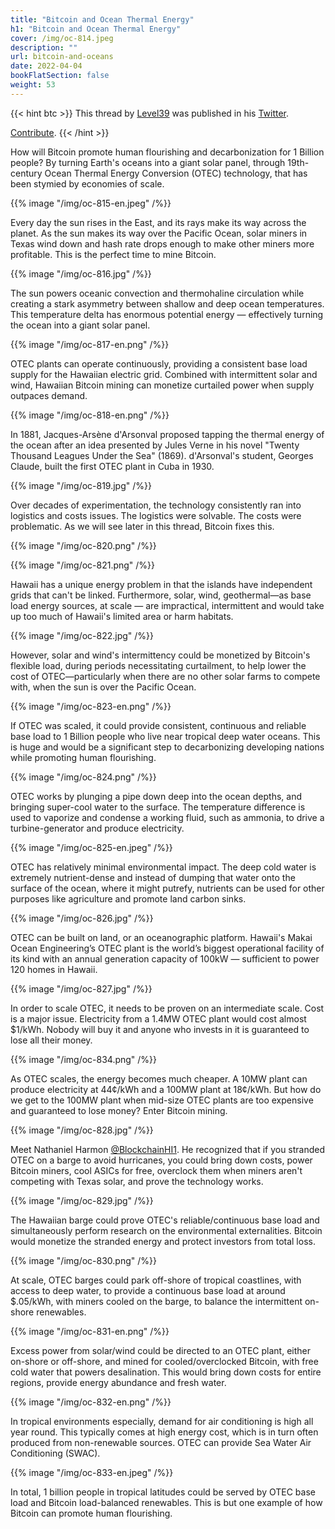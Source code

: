 ```yaml
---
title: "Bitcoin and Ocean Thermal Energy"
h1: "Bitcoin and Ocean Thermal Energy"
cover: /img/oc-814.jpeg
description: ""
url: bitcoin-and-oceans
date: 2022-04-04
bookFlatSection: false
weight: 53
---
```


{{< hint btc >}}
This thread by [Level39](https://twitter.com/level39) was published in his [Twitter](https://twitter.com/level39/status/1511061780726001665).

[Contribute](/contribute/).
{{< /hint >}}

How will Bitcoin promote human flourishing and decarbonization for 1 Billion people? By turning Earth's oceans into a giant solar panel, through 19th-century Ocean Thermal Energy Conversion (OTEC) technology, that has been stymied by economies of scale.

{{% image "/img/oc-815-en.jpeg" /%}}

Every day the sun rises in the East, and its rays make its way across the planet. As the sun makes its way over the Pacific Ocean, solar miners in Texas wind down and hash rate drops enough to make other miners more profitable. This is the perfect time to mine Bitcoin.

{{% image "/img/oc-816.jpg" /%}}

The sun powers oceanic convection and thermohaline circulation while creating a stark asymmetry between shallow and deep ocean temperatures. This temperature delta has enormous potential energy — effectively turning the ocean into a giant solar panel.

{{% image "/img/oc-817-en.png" /%}}

OTEC plants can operate continuously, providing a consistent base load supply for the Hawaiian electric grid. Combined with intermittent solar and wind, Hawaiian Bitcoin mining can monetize curtailed power when supply outpaces demand.

{{% image "/img/oc-818-en.png" /%}}

In 1881, Jacques-Arsène d'Arsonval proposed tapping the thermal energy of the ocean after an idea presented by Jules Verne in his novel "Twenty Thousand Leagues Under the Sea" (1869). d'Arsonval's student, Georges Claude, built the first OTEC plant in Cuba in 1930.

{{% image "/img/oc-819.jpg" /%}}

Over decades of experimentation, the technology consistently ran into logistics and costs issues. The logistics were solvable. The costs were problematic. As we will see later in this thread, Bitcoin fixes this.

{{% image "/img/oc-820.png" /%}}

{{% image "/img/oc-821.png" /%}}

Hawaii has a unique energy problem in that the islands have independent grids that can't be linked. Furthermore, solar, wind, geothermal—as base load energy sources, at scale — are impractical, intermittent and would take up too much of Hawaii's limited area or harm habitats.

{{% image "/img/oc-822.jpg" /%}}

However, solar and wind's intermittency could be monetized by Bitcoin's flexible load, during periods necessitating curtailment, to help lower the cost of OTEC—particularly when there are no other solar farms to compete with, when the sun is over the Pacific Ocean.

{{% image "/img/oc-823-en.png" /%}}

If OTEC was scaled, it could provide consistent, continuous and reliable base load to 1 Billion people who live near tropical deep water oceans. This is huge and would be a significant step to decarbonizing developing nations while promoting human flourishing.

{{% image "/img/oc-824.png" /%}}

OTEC works by plunging a pipe down deep into the ocean depths, and bringing super-cool water to the surface. The temperature difference is used to vaporize and condense a working fluid, such as ammonia, to drive a turbine-generator and produce electricity.

{{% image "/img/oc-825-en.jpeg" /%}}

OTEC has relatively minimal environmental impact. The deep cold water is extremely nutrient-dense and instead of dumping that water onto the surface of the ocean, where it might putrefy, nutrients can be used for other purposes like agriculture and promote land carbon sinks.

{{% image "/img/oc-826.jpg" /%}}

OTEC can be built on land, or an oceanographic platform. Hawaii's Makai Ocean Engineering’s OTEC plant is the world’s biggest operational facility of its kind with an annual generation capacity of 100kW — sufficient to power 120 homes in Hawaii.

{{% image "/img/oc-827.jpg" /%}}

In order to scale OTEC, it needs to be proven on an intermediate scale. Cost is a major issue. Electricity from a 1.4MW OTEC plant would cost almost $1/kWh. Nobody will buy it and anyone who invests in it is guaranteed to lose all their money.

{{% image "/img/oc-834.png" /%}}

As OTEC scales, the energy becomes much cheaper. A 10MW plant can produce electricity at 44¢/kWh and a 100MW plant at 18¢/kWh. But how do we get to the 100MW plant when mid-size OTEC plants are too expensive and guaranteed to lose money? Enter Bitcoin mining.

{{% image "/img/oc-828.jpg" /%}}

Meet Nathaniel Harmon [@BlockchainHI1](https://twitter.com/BlockchainHI1). He recognized that if you stranded OTEC on a barge to avoid hurricanes, you could bring down costs, power Bitcoin miners, cool ASICs for free, overclock them when miners aren't competing with Texas solar, and prove the technology works.

{{% image "/img/oc-829.jpg" /%}}

The Hawaiian barge could prove OTEC's reliable/continuous base load and simultaneously perform research on the environmental externalities. Bitcoin would monetize the stranded energy and protect investors from total loss.

{{% image "/img/oc-830.png" /%}}

At scale, OTEC barges could park off-shore of tropical coastlines, with access to deep water, to provide a continuous base load at around $.05/kWh, with miners cooled on the barge, to balance the intermittent on-shore renewables.

{{% image "/img/oc-831-en.png" /%}}

Excess power from solar/wind could be directed to an OTEC plant, either on-shore or off-shore, and mined for cooled/overclocked Bitcoin, with free cold water that powers desalination. This would bring down costs for entire regions, provide energy abundance and fresh water.

{{% image "/img/oc-832-en.png" /%}}

In tropical environments especially, demand for air conditioning is high all year round. This typically comes at high energy cost, which is in turn often produced from non-renewable sources. OTEC can provide Sea Water Air Conditioning (SWAC).

{{% image "/img/oc-833-en.jpeg" /%}}

In total, 1 billion people in tropical latitudes could be served by OTEC base load and Bitcoin load-balanced renewables. This is but one example of how Bitcoin can promote human flourishing.